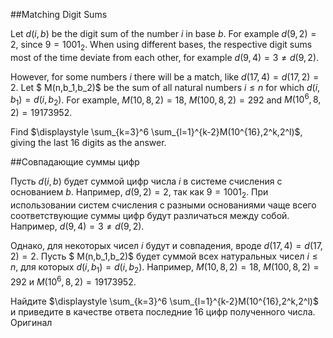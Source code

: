 ##Matching Digit Sums


Let $d(i,b)$ be the digit sum of the number $i$ in base $b$. For example $d(9,2)=2$, since $9=1001_2$.
When using different bases, the respective digit sums most of the time deviate from each other, for example $d(9,4)=3 \ne d(9,2)$.


However, for some numbers $i$ there will be a match, like $d(17,4)=d(17,2)=2$.
Let $ M(n,b_1,b_2)$ be the sum of all natural numbers $i \le n$ for which $d(i,b_1)=d(i,b_2)$.
For example, $M(10,8,2)=18$, $M(100,8,2)=292$ and $M(10^6,8,2)=19173952$.


Find $\displaystyle \sum_{k=3}^6 \sum_{l=1}^{k-2}M(10^{16},2^k,2^l)$, giving the last 16 digits as the answer.

##Совпадающие суммы цифр


Пусть $d(i,b)$ будет суммой цифр числа $i$ в системе счисления с основанием $b$. Например, $d(9,2)=2$, так как $9=1001_2$.
При использовании систем счисления с разными основаниями чаще всего соответствующие суммы цифр будут различаться между собой. Например, $d(9,4)=3 \ne d(9,2)$.


Однако, для некоторых чисел $i$ будут и совпадения, вроде $d(17,4)=d(17,2)=2$.
Пусть $ M(n,b_1,b_2)$ будет суммой всех натуральных чисел $i \le n$, для которых $d(i,b_1)=d(i,b_2)$.
Например, $M(10,8,2)=18$, $M(100,8,2)=292$ и $M(10^6,8,2)=19173952$.


Найдите $\displaystyle \sum_{k=3}^6 \sum_{l=1}^{k-2}M(10^{16},2^k,2^l)$ и приведите в качестве ответа последние 16 цифр полученного числа.
 Оригинал
